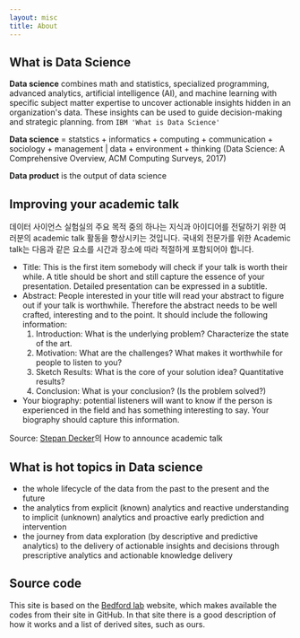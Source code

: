 ```yaml
---
layout: misc
title: About
---
```


## What is Data Science

**Data science** combines math and statistics, specialized programming, advanced analytics, artificial intelligence (AI), and machine learning with specific subject matter expertise to uncover actionable insights hidden in an organization's data. These insights can be used to guide decision-making and strategic planning.
from `IBM 'What is Data Science'`

**Data science** = statstics + informatics + computing + communication + sociology + management | data + environment + thinking (Data Science: A Comprehensive Overview, ACM Computing Surveys, 2017)  

**Data product** is the output of data science

## Improving your academic talk 

데이터 사이언스 실험실의 주요 목적 중의 하나는 지식과 아이디어를 전달하기 위한 여러분의 academic talk 활동을 향상시키는 것입니다. 국내외 전문가를 위한 Academic talk는 다음과 같은 요소를 시간과 장소에 따라 적절하게 포함되어야 합니다.
- Title:  This is the first item somebody will check if your talk is worth their while. A title should be short and still capture the essence of your presentation. Detailed presentation can be expressed in a subtitle. 
- Abstract: People interested in your title will read your abstract to figure out if your talk is worthwhile. Therefore the abstract needs to be well crafted, interesting and to the point. It should include the following information:
  1. Introduction: What is the underlying problem? Characterize the state of the art.
  2. Motivation: What are the challenges? What makes it worthwhile for people to listen to you?
  3. Sketch Results: What is the core of your solution idea? Quantitative results?
  4. Conclusion: What is your conclusion? (Is the problem solved?)
- Your biography: potential listeners will want to know if the person is experienced in the field and has something interesting to say. Your biography should capture this information.

Source: [Stepan Decker](https://www.stefandecker.org/for-students-and-staff/how-to-announce-an-academic-talk)의 How to announce academic talk 


## What is hot topics in Data science
- the whole lifecycle of the data from the past to the present and the future
- the analytics from explicit (known) analytics and reactive understanding to implicit  (unknown) analytics and proactive early prediction and intervention
- the journey from data exploration (by descriptive and predictive analytics) to the delivery of actionable insights and decisions through prescriptive analytics and actionable knowledge delivery


## Source code
This site is based on the [Bedford lab](https://bedford.io/) website, which makes available the codes from their site in GitHub. In that site there is a good description of how it works and a list of derived sites, such as ours.